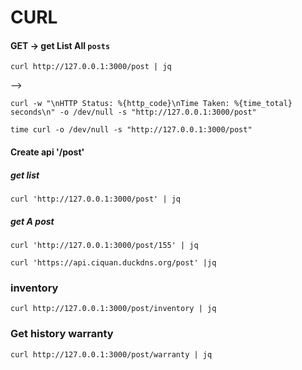 # CURL

#### GET -> get List All `posts`

```shell
curl http://127.0.0.1:3000/post | jq
```

-->

```shell
curl -w "\nHTTP Status: %{http_code}\nTime Taken: %{time_total} seconds\n" -o /dev/null -s "http://127.0.0.1:3000/post"
```

```shell
time curl -o /dev/null -s "http://127.0.0.1:3000/post"
```

#### Create api '/post'

##### get list
```shell
curl 'http://127.0.0.1:3000/post' | jq
```

##### get A post 
```shell
curl 'http://127.0.0.1:3000/post/155' | jq
```

```shell
curl 'https://api.ciquan.duckdns.org/post' |jq
```

### inventory
```shell
curl http://127.0.0.1:3000/post/inventory | jq
```

### Get history warranty
```shell
curl http://127.0.0.1:3000/post/warranty | jq
```
